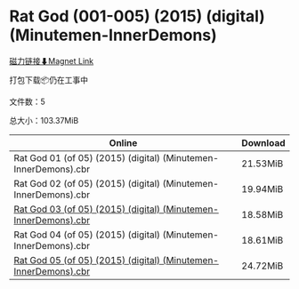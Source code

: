 # Rat God (001-005) (2015) (digital) (Minutemen-InnerDemons)

[磁力链接⬇Magnet Link](magnet:?xt=urn:btih:bdcf2fe4701e5044d3bb1d4c7e81dd7ed7600bf4&dn=Rat%20God%20%28001-005%29%20%282015%29%20%28digital%29%20%28Minutemen-InnerDemons%29)

打包下载📦仍在工事中

文件数：5

总大小：103.37MiB

Online | Download
--- | ---
Rat God 01 (of 05) (2015) (digital) (Minutemen-InnerDemons).cbr | 21.53MiB
Rat God 02 (of 05) (2015) (digital) (Minutemen-InnerDemons).cbr | 19.94MiB
[Rat God 03 (of 05) (2015) (digital) (Minutemen-InnerDemons).cbr](https://github.com/alicewish/markdown/blob/master/comic/Rat-God-03-of-05-2015-digital-Minutemen-InnerDemons-cbr.md) | 18.58MiB
Rat God 04 (of 05) (2015) (digital) (Minutemen-InnerDemons).cbr | 18.61MiB
[Rat God 05 (of 05) (2015) (digital) (Minutemen-InnerDemons).cbr](https://github.com/alicewish/markdown/blob/master/comic/Rat-God-05-of-05-2015-digital-Minutemen-InnerDemons-cbr.md) | 24.72MiB